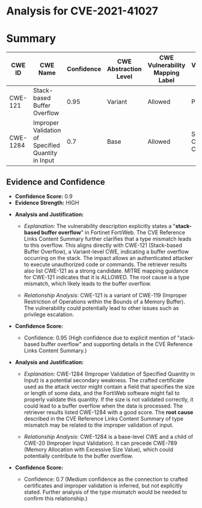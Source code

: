 # Analysis for CVE-2021-41027

# Summary
| CWE ID | CWE Name | Confidence | CWE Abstraction Level | CWE Vulnerability Mapping Label | CWE-Vulnerability Mapping Notes |
|---|---|---|---|---|---|
| CWE-121 | Stack-based Buffer Overflow | 0.95 | Variant | Allowed | Primary CWE |
| CWE-1284 | Improper Validation of Specified Quantity in Input | 0.7 | Base | Allowed | Secondary Candidate CWE |

## Evidence and Confidence

*   **Confidence Score:** 0.9
*   **Evidence Strength:** HIGH

- **Analysis and Justification:**  
  - *Explanation:* The vulnerability description explicitly states a "**stack-based buffer overflow**" in Fortinet FortiWeb. The CVE Reference Links Content Summary further clarifies that a type mismatch leads to this overflow. This aligns directly with CWE-121 (Stack-based Buffer Overflow), a Variant-level CWE, indicating a buffer overflow occurring on the stack. The impact allows an authenticated attacker to execute unauthorized code or commands. The retriever results also list CWE-121 as a strong candidate. MITRE mapping guidance for CWE-121 indicates that it is ALLOWED. The root cause is a type mismatch, which likely leads to the buffer overflow.
  
  - *Relationship Analysis:* CWE-121 is a variant of CWE-119 (Improper Restriction of Operations within the Bounds of a Memory Buffer). The vulnerability could potentially lead to other issues such as privilege escalation.

- **Confidence Score:**  
  - Confidence: 0.95 (High confidence due to explicit mention of "stack-based buffer overflow" and supporting details in the CVE Reference Links Content Summary.)

- **Analysis and Justification:**  
  - *Explanation:* CWE-1284 (Improper Validation of Specified Quantity in Input) is a potential secondary weakness. The crafted certificate used as the attack vector might contain a field that specifies the size or length of some data, and the FortiWeb software might fail to properly validate this quantity. If the size is not validated correctly, it could lead to a buffer overflow when the data is processed. The retriever results listed CWE-1284 with a good score. The **root cause** described in the CVE Reference Links Content Summary of type mismatch may be related to the improper validation of input.
  
  - *Relationship Analysis:* CWE-1284 is a base-level CWE and a child of CWE-20 (Improper Input Validation). It can precede CWE-789 (Memory Allocation with Excessive Size Value), which could potentially contribute to the buffer overflow.

- **Confidence Score:**  
  - Confidence: 0.7 (Medium confidence as the connection to crafted certificates and improper validation is inferred, but not explicitly stated. Further analysis of the type mismatch would be needed to confirm this relationship.)